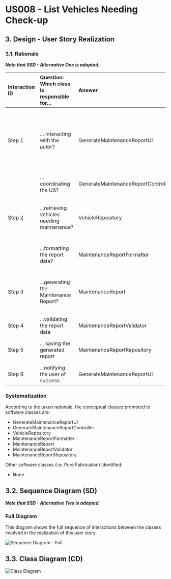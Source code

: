 # US008 - List Vehicles Needing Check-up

## 3. Design - User Story Realization

### 3.1. Rationale

_**Note that SSD - Alternative One is adopted.**_

| Interaction ID  | Question: Which class is responsible for... | Answer                              | Justification (with patterns)                                                                                 |
|:----------------|:--------------------------------------------|:------------------------------------|:--------------------------------------------------------------------------------------------------------------|
| Step 1  		      | 	... interacting with the actor?            | GenerateMaintenanceReportUI         | Pure Fabrication: there is no reason to assign this responsibility to any existing class in the Domain Model. |
| 			             | 	... coordinating the US?                   | GenerateMaintenanceReportController | Controller                                                                                                    |
| Step 2  		      | ...retrieving vehicles needing maintenance? | VehicleRepository                   | IE: Contains data and methods to retrieve vehicles needing maintenance.                                                            |
| 	               | 	...formatting the report data?             | MaintenanceReportFormatter          | IE: Formats report data as per requirements.                                                   |
| 	        Step 3 | 	...generating the Maintenance Report?      | MaintenanceReport                   | IE: Responsible for creating instances of the Maintenance Report.                                                                  |
| 		 Step 4       | 	...validating the report data              | MaintenanceReportValidator          | IE: Manages validation of report data.                                                                     |
| Step 5          | 	... saving the generated report            | MaintenanceReportRepository         | IE:Persists generated Maintenance Report.                                                                |
| 		Step 6	  	    | ...notifying the user of success            | GenerateMaintenanceReportUI         | IE:Handles user notifications.                                                                                         |

### Systematization ##

According to the taken rationale, the conceptual classes promoted to software classes are:

* GenerateMaintenanceReportUI
* GenerateMaintenanceReportController
* VehicleRepository
* MaintenanceReportFormatter
* MaintenanceReport
* MaintenanceReportValidator
* MaintenanceReportRepository

Other software classes (i.e. Pure Fabrication) identified:

* None
## 3.2. Sequence Diagram (SD)

_**Note that SSD - Alternative Two is adopted.**_

### Full Diagram

This diagram shows the full sequence of interactions between the classes involved in the realization of this user story.

![Sequence Diagram - Full](svg/us007-sequence-diagram-full.svg)

## 3.3. Class Diagram (CD)

![Class Diagram](svg/us007-class-diagram.svg)